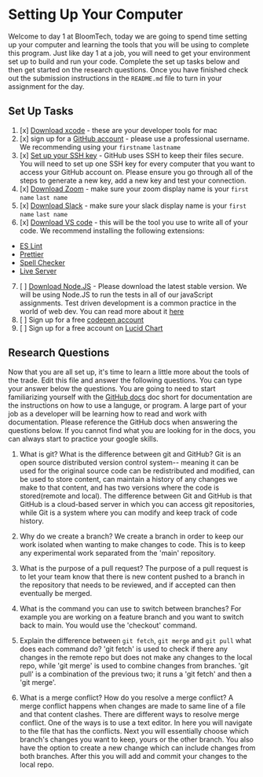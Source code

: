 # Setting Up Your Computer

Welcome to day 1 at BloomTech, today we are going to spend time setting up your computer and learning the tools that you will be using to complete this program. Just like day 1 at a job, you will need to get your environment set up to build and run your code. Complete the set up tasks below and then get started on the research questions. Once you have finished check out the submission instructions in the `README.md` file to turn in your assignment for the day. 

## Set Up Tasks 
1. [x] [Download xcode](https://apps.apple.com/us/app/xcode/id497799835?mt=12) - these are your developer tools for mac 
2. [x] sign up for a [GitHub account](https://github.com/join) - please use a professional username. We recommending using your `firstname` `lastname`
3. [x] [Set up your SSH key](https://docs.github.com/en/authentication/connecting-to-github-with-ssh/generating-a-new-ssh-key-and-adding-it-to-the-ssh-agent) - GitHub uses SSH to keep their files secure. You will need to set up one SSH key for every computer that you want to access your GitHub account on. Please ensure you go through all of the steps to generate a new key, add a new key and test your connection.
4. [x] [Download Zoom](https://zoom.us/download) - make sure your zoom display name is your `first name` `last name`
5. [x] [Download Slack](https://slack.com/help/articles/207677868-Download-Slack-for-Mac) - make sure your slack display name is your `first name` `last name` 
6. [x] [Download VS code](https://code.visualstudio.com/download) - this will be the tool you use to write all of your code. We recommend installing the following extensions: 
- [ES Lint](https://marketplace.visualstudio.com/items?itemName=dbaeumer.vscode-eslint)
- [Prettier](https://marketplace.visualstudio.com/items?itemName=esbenp.prettier-vscode)
- [Spell Checker](https://marketplace.visualstudio.com/items?itemName=streetsidesoftware.code-spell-checker)
- [Live Server](https://marketplace.visualstudio.com/items?itemName=ritwickdey.LiveServer)
7. [ ] [Download Node.JS](https://nodejs.org/en/) - Please download the latest stable version. We will be using Node.JS to run the tests in all of our javaScript assignments. Test driven development is a common practice in the world of web dev. You can read more about it [here](https://www.freecodecamp.org/news/test-driven-development-what-it-is-and-what-it-is-not-41fa6bca02a2/) 
8. [ ] Sign up for a free [codepen account](https://codepen.io/accounts/signup/user/free)
9. [ ] Sign up for a free account on [Lucid Chart](https://www.lucidchart.com/pages/landing?utm_source=google&utm_medium=cpc&utm_campaign[…]tTwOoXp_lCeLTC97pikTFa5cE58FWHwjjpTSGsGPRqR2AAaAh-MEALw_wcB)

## Research Questions 

Now that you are all set up, it's time to learn a little more about the tools of the trade. Edit this file and answer the following questions. You can type your answer below the questions. You are going to need to start familiarizing yourself with the [GitHub docs](https://docs.github.com/en) doc short for documentation are the instructions on how to use a languge, or program. A large part of your job as a developer will be learning how to read and work with documentation. Please reference the GitHub docs when answering the questions below. If you cannot find what you are looking for in the docs, you can always start to practice your google skills. 

1. What is git? What is the difference between git and GitHub?
Git is an open source distributed version control system-- meaning it can be used for the original source code can be redistributed and modified, can be used to store content, can maintain a history of any changes we make to that content, and has two versions where the code is stored(remote and local). The difference between Git and GitHub is that GitHub is a cloud-based server in which you can access git repositories, while Git is a system where you can modify and keep track of code history.

2. Why do we create a branch? 
We create a branch in order to keep our work isolated when wanting to make changes to code. This is to keep any experimental work separated from the 'main' repository.

3. What is the purpose of a pull request? 
The purpose of a pull request is to let your team know that there is new content pushed to a branch in the repository that needs to be reviewed, and if accepted can then eventually be merged.

4. What is the command you can use to switch between branches? For example you are working on a feature branch and you want to switch back to main. 
You would use the 'checkout' command.

5. Explain the difference between `git fetch`, `git merge` and `git pull` what does each command do? 
'git fetch' is used to check if there any changes in the remote repo but does not make any changes to the local repo, while 'git merge' is used to combine changes from branches. 'git pull' is a combination of the previous two; it runs a 'git fetch' and then a 'git merge'.

6. What is a merge conflict? How do you resolve a merge conflict? 
A merge conflict happens when changes are made to same line of a file and that content clashes. There are different ways to resolve merge conflict. One of the ways is to use a text editor. In here you will navigate to the file that has the conflicts. Next you will essentially choose which branch's changes you want to keep, yours or the other branch. You also have the option to create a new change which can include changes from both branches. After this you will add and commit your changes to the local repo.